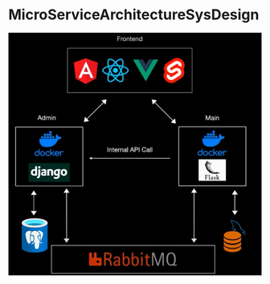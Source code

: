 # MicroServiceArchitectureSysDesign

![MicroServiceArchitecture.jpg](/doc/images/MicroServiceArchitecture.jpg)
